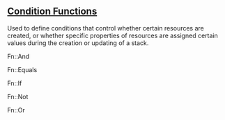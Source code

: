 ## [Condition Functions](/condition.yaml)

Used to define conditions that control whether certain resources are created, or whether specific properties of resources are assigned certain values during the creation or updating of a stack.   

Fn::And    

Fn::Equals    

Fn::If     

Fn::Not   

Fn::Or   


